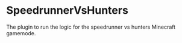 # SpeedrunnerVsHunters
The plugin to run the logic for the speedrunner vs hunters Minecraft gamemode.
